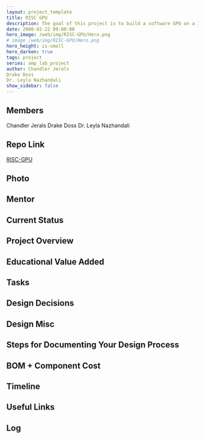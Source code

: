```yaml
---
layout: project_template
title: RISC GPU
description: The goal of this project is to build a software GPU on a 16-core Parallella board.
date: 2000-02-22 09:00:00
hero_image: /web/img/RISC-GPU/Hero.png
# image /web/img/RISC-GPU/Hero.png
hero_height: is-small
hero_darken: true
tags: project
series: amp_lab_project
author: Chandler Jerals
Drake Doss
Dr. Leyla Nazhandali
show_sidebar: false
---
```




## Members
Chandler Jerals
Drake Doss
Dr. Leyla Nazhandali

## Repo Link
<a class="button is-link" href="https://github.com/Amp-Lab-at-VT/RISC-GPU" >RISC-GPU</a>

## Photo

## Mentor

## Current Status

## Project Overview


## Educational Value Added


## Tasks

## Design Decisions

## Design Misc

## Steps for Documenting Your Design Process

## BOM + Component Cost

## Timeline

## Useful Links

## Log
            